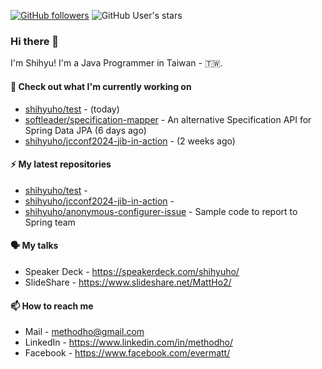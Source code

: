 [![GitHub followers](https://img.shields.io/github/followers/shihyuho?style=social)](https://github.com/shihyuho?tab=followers)
![GitHub User's stars](https://img.shields.io/github/stars/shihyuho?style=social)

### Hi there 👋

I'm Shihyu! I'm a Java Programmer in Taiwan - 🇹🇼. 



#### 👷 Check out what I'm currently working on

- [shihyuho/test](https://github.com/shihyuho/test) -  (today)
- [softleader/specification-mapper](https://github.com/softleader/specification-mapper) - An alternative Specification API for Spring Data JPA (6 days ago)
- [shihyuho/jcconf2024-jib-in-action](https://github.com/shihyuho/jcconf2024-jib-in-action) -  (2 weeks ago)

#### ⚡ My latest repositories

- [shihyuho/test](https://github.com/shihyuho/test) - 
- [shihyuho/jcconf2024-jib-in-action](https://github.com/shihyuho/jcconf2024-jib-in-action) - 
- [shihyuho/anonymous-configurer-issue](https://github.com/shihyuho/anonymous-configurer-issue) - Sample code to report to Spring team

#### 🗣️ My talks

- Speaker Deck - https://speakerdeck.com/shihyuho/
- SlideShare - https://www.slideshare.net/MattHo2/

#### 📫 How to reach me

- Mail - methodho@gmail.com
- LinkedIn - https://www.linkedin.com/in/methodho/
- Facebook - https://www.facebook.com/evermatt/


